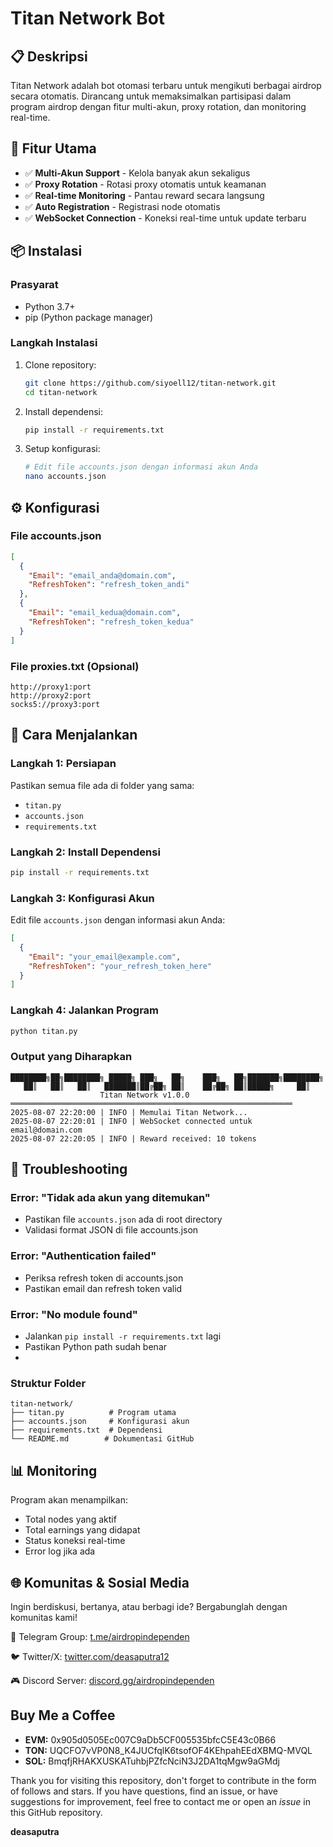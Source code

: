 # Titan Network Bot 

## 📋 Deskripsi
Titan Network adalah bot otomasi terbaru untuk mengikuti berbagai airdrop secara otomatis. Dirancang untuk memaksimalkan partisipasi dalam program airdrop dengan fitur multi-akun, proxy rotation, dan monitoring real-time.

## 🚀 Fitur Utama
- ✅ **Multi-Akun Support** - Kelola banyak akun sekaligus
- ✅ **Proxy Rotation** - Rotasi proxy otomatis untuk keamanan
- ✅ **Real-time Monitoring** - Pantau reward secara langsung
- ✅ **Auto Registration** - Registrasi node otomatis
- ✅ **WebSocket Connection** - Koneksi real-time untuk update terbaru

## 📦 Instalasi

### Prasyarat
- Python 3.7+
- pip (Python package manager)

### Langkah Instalasi
1. Clone repository:
   ```bash
   git clone https://github.com/siyoell12/titan-network.git
   cd titan-network
   ```

2. Install dependensi:
   ```bash
   pip install -r requirements.txt
   ```

3. Setup konfigurasi:
   ```bash
   # Edit file accounts.json dengan informasi akun Anda
   nano accounts.json
   ```

## ⚙️ Konfigurasi

### File accounts.json
```json
[
  {
    "Email": "email_anda@domain.com",
    "RefreshToken": "refresh_token_andi"
  },
  {
    "Email": "email_kedua@domain.com",
    "RefreshToken": "refresh_token_kedua"
  }
]
```

### File proxies.txt (Opsional)
```
http://proxy1:port
http://proxy2:port
socks5://proxy3:port
```

## 🎯 Cara Menjalankan

### Langkah 1: Persiapan
Pastikan semua file ada di folder yang sama:
- `titan.py`
- `accounts.json`
- `requirements.txt`

### Langkah 2: Install Dependensi
```bash
pip install -r requirements.txt
```

### Langkah 3: Konfigurasi Akun
Edit file `accounts.json` dengan informasi akun Anda:
```json
[
  {
    "Email": "your_email@example.com",
    "RefreshToken": "your_refresh_token_here"
  }
]
```

### Langkah 4: Jalankan Program
```bash
python titan.py
```

### Output yang Diharapkan
```
████████╗██╗████████╗ █████╗ ███╗   ██╗    ███╗   ██╗███████╗████████╗
   ██║   ██║   ██║   ███████║██╔██╗ ██║    ██╔██╗ ██║█████╗     ██║   
                    Titan Network v1.0.0
═══════════════════════════════════════════════════════════════
2025-08-07 22:20:00 | INFO | Memulai Titan Network...
2025-08-07 22:20:01 | INFO | WebSocket connected untuk email@domain.com
2025-08-07 22:20:05 | INFO | Reward received: 10 tokens
```

## 🔧 Troubleshooting

### Error: "Tidak ada akun yang ditemukan"
- Pastikan file `accounts.json` ada di root directory
- Validasi format JSON di file accounts.json

### Error: "Authentication failed"
- Periksa refresh token di accounts.json
- Pastikan email dan refresh token valid

### Error: "No module found"
- Jalankan `pip install -r requirements.txt` lagi
- Pastikan Python path sudah benar
- 
### Struktur Folder
```
titan-network/
├── titan.py          # Program utama
├── accounts.json     # Konfigurasi akun
├── requirements.txt  # Dependensi
└── README.md        # Dokumentasi GitHub
```
## 📊 Monitoring
Program akan menampilkan:
- Total nodes yang aktif
- Total earnings yang didapat
- Status koneksi real-time
- Error log jika ada


## 🌐 Komunitas & Sosial Media

Ingin berdiskusi, bertanya, atau berbagi ide? Bergabunglah dengan komunitas kami!

💬 Telegram Group: [t.me/airdropindependen](https://t.me/independendropers)

🐦 Twitter/X: [twitter.com/deasaputra12](https://x.com/Deasaputra_12)

🎮 Discord Server: [discord.gg/airdropindependen](https://discord.gg/Tuy2bR6CkU)


## Buy Me a Coffee

- **EVM:** 0x905d0505Ec007C9aDb5CF005535bfcC5E43c0B66
- **TON:** UQCFO7vVP0N8_K4JUCfqlK6tsofOF4KEhpahEEdXBMQ-MVQL
- **SOL:** BmqfjRHAKXUSKATuhbjPZfcNciN3J2DA1tqMgw9aGMdj

Thank you for visiting this repository, don't forget to contribute in the form of follows and stars.
If you have questions, find an issue, or have suggestions for improvement, feel free to contact me or open an *issue* in this GitHub repository.

**deasaputra**
